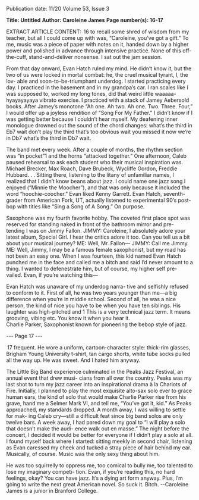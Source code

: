 Publication date: 11/20
Volume 53, Issue 3

**Title: Untitled**
**Author: Caroleine James**
**Page number(s): 16-17**

EXTRACT ARTICLE CONTENT:
 16
to recall some shred of wisdom from my teacher, but 
all I could come up with was, “Caroleine, you’ve got 
a gift.” To me, music was a piece of paper with notes 
on it, handed down by a higher power and polished in 
advance through intensive practice. None of this off-
the-cuff, stand-and-deliver nonsense. I sat out the jam 
session. 


From that day onward, Evan Hatch ruled my mind. 
He didn’t know it, but the two of us were locked in 
mortal combat: he, the cruel musical tyrant, I, the lov-
able and soon-to-be-triumphant underdog. I started 
practicing every day. I practiced in the basement and 
in my grandpa’s car. I ran scales like I was supposed 
to, worked my long tones, did that weird little waaaaa-
hyayayayaya vibrato exercise. I practiced with a stack 
of Jamey Aebersold books. After Jamey’s monotone 
“Ah one. Ah two. Ah one. Two. Three. Four,” I would 
offer up a joyless rendition of “Song For My Father.” I 
didn’t know if I was getting better because I couldn’t 
hear myself. My deafening inner monologue drowned 
out the sound of the chord changes: what’s the third 
in Eb7 wait don’t play the third that’s too obvious wait 
you missed it now we’re in Db7 what’s the third in Db7 
wait. 


The band met every week. After a couple of months, 
the rhythm section was “in pocket”1 and the 
horns “attacked together.” One afternoon, 
Caleb paused rehearsal to ask each student who 
their musical inspiration was. Michael Brecker, 
Max Roach, Dave Brubeck, Wycliffe Gordon, 
Freddie Hubbard. . .  Sitting there, listening to 
the litany of unfamiliar names, I realized that I 
didn’t know beans about jazz. I could name one 
jazz song I enjoyed (“Minnie the Moocher”), 
and that was only because it included the word 
“hoochie-coocher.” Evan liked Kenny Garrett. 
Evan Hatch, seventh-grader from American 
Fork, UT, actually listened to experimental 90’s 
post-bop with titles like “Sing a Song of A Song.” 
On purpose. 


Saxophone was my fourth favorite hobby. The 
coveted first place spot was reserved for standing 
naked in front of the bathroom mirror and pre-
tending I was on Jimmy Fallon. 
JIMMY: Caroleine, I absolutely adore your 
latest album, Special Girl. I hear the critics 
adore it too. Can you tell us a bit about your 
musical journey? 
ME: Well, Mr. Fallon—
JIMMY: Call me Jimmy. 
ME: Well, Jimmy, I may be a famous female 
saxophonist, but my road has not been an easy 
one. When I was fourteen, this kid named 
Evan Hatch punched me in the face and called me 
a bitch and said I’d never amount to a thing. I wanted 
to defenestrate him, but of course, my higher self pre-
vailed. Evan, if you’re watching this—


Evan Hatch was unaware of my underdog narra-
tive and selfishly refused to conform to it. First of all, 
he was two years younger than me—a big difference 
when you’re in middle school. Second of all, he was a 
nice person, the kind of nice you have to be when you 
have ten siblings. His laughter was high-pitched and 
1 This is a very technical jazz term. It means grooving, vibing etc. 
You know it when you hear it.	
Charlie Parker, Saxophonist known for pioneering the bebop style of jazz.


--- Page 17 ---

 17
frequent. He wore a uniform, cartoon-character style: 
thick-rim glasses, Brigham Young University t-shirt, tan 
cargo shorts, white tube socks pulled all the way up. He 
was sweet. And I hated him anyway. 


The Little Big Band experience culminated in the 
Peaks Jazz Festival, an annual event that drew musi-
cians from all over the country. Peaks was my last shot 
to turn my jazz career into an inspirational drama à la 
Chariots of Fire. Initially, I planned to play the most 
exquisite alto-sax solo ever to grace human ears, the 
kind of solo that would make Charlie Parker rise from 
his grave, hand me a Selmer Mark VI, and tell me, 
“You’ve got it, kid.” As Peaks approached, my standards 
dropped. A month away, I was willing to settle for mak-
ing Caleb cry—still a difficult feat since big band solos 
are only twelve bars. A week away, I had pared down my 
goal to “I will play a solo that doesn’t make the audi-
ence walk out en masse.” The night before the concert, 
I decided it would be better for everyone if I didn’t play 
a solo at all. I found myself back where I started: sitting 
meekly in second chair, listening as Evan caressed my 
cheek and tucked a stray piece of hair behind my ear. 
Musically, of course. Music was the only sexy thing 
about him. 


He was too squirrelly to oppress me, too comical to 
bully me, too talented to lose my imaginary competi-
tion.
Evan, if you’re reading this, no hard feelings, okay? 
You can have jazz. It’s a dying art form anyway. Plus, 
I’m going to write the next great American novel. 
So suck it.
Bitch.
--Caroleine James is a junior in Branford College.